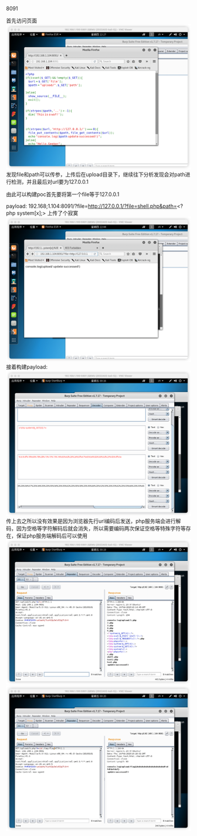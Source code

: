 8091

首先访问页面
![img.png](img/img.png)
发现file和path可以传参，上传后在upload目录下，继续往下分析发现会对path进行检测，并且最后对url要为127.0.0.1

由此可以构建poc首先要将第一个file等于127.0.0.1

payload:
    192.168;1.104:8091/?file=http://127.0.0.1/?file=shell.php&path=<?php system[x];>
上传了个寂寞
![img_1.png](img/img_1.png)
接着构建payload:
![img_2.png](img/img_2.png)
传上去之所以没有效果是因为浏览器先行url编码后发送，php服务端会进行解码，因为空格等字符解码后就会消失，所以需要编码两次保证空格等特殊字符等存在，保证php服务端解码后可以使用
![img_3.png](img/img_3.png)
![img_4.png](img/img_4.png)
